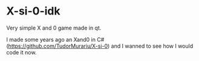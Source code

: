 # X-si-0-idk
Very simple X and 0 game made in qt.

I made some years ago an Xand0 in C# (https://github.com/TudorMurariu/X-si-0) and I wanned to see how I would code it now.
